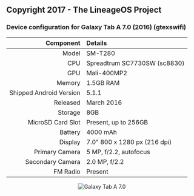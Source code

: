 ## Copyright 2017 - The LineageOS Project

### Device configuration for Galaxy Tab A 7.0 (2016) (gtexswifi)
<center>

Component   | Details
-------:|:-------------------------
Model   | SM-T280
CPU     | Spreadtrum SC7730SW (sc8830)
GPU     | Mali-400MP2
Memory  | 1.5GB RAM
Shipped Android Version | 5.1.1
Released | March 2016
Storage | 8GB
MicroSD Card Slot | Present, up to 256GB
Battery | 4000 mAh
Display | 7.0" 800 x 1280 px (216 dpi)
Primary Camera  | 5 MP, f/2.2, autofocus
Secondary Camera | 2.0 MP, f/2.2
FM Radio | Present

![Galaxy Tab A 7.0](http://cdn2.gsmarena.com/vv/pics/samsung/samsung-galaxy-tab-a-70-2016-2.jpg "Galaxy Tab A 7.0") </center>
